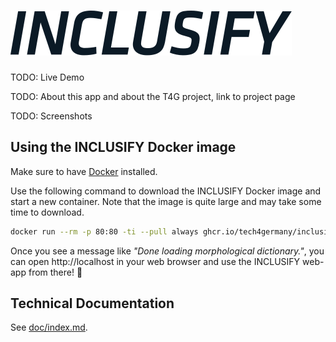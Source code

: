 # ![INCLUSIFY logo](./react-ui/src/common/icons/inclusify-logo.svg)

TODO: Live Demo

TODO: About this app and about the T4G project, link to project page

TODO: Screenshots

## Using the INCLUSIFY Docker image

Make sure to have [Docker](https://www.docker.com/) installed.

Use the following command to download the INCLUSIFY Docker image and start a new container. Note that the image is quite large and may take some time to download.

```sh
docker run --rm -p 80:80 -ti --pull always ghcr.io/tech4germany/inclusify-app:latest
```

Once you see a message like _"Done loading morphological dictionary."_, you can open http://localhost in your web browser and use the INCLUSIFY web-app from there! 🥳

## Technical Documentation

See [doc/index.md](./doc/index.md).
